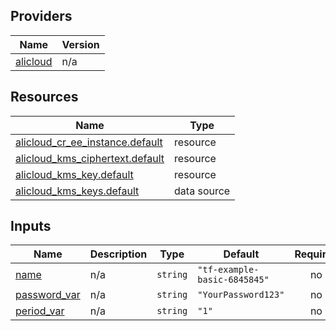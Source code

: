 <!-- BEGIN_TF_DOCS -->
## Providers

| Name | Version |
|------|---------|
| <a name="provider_alicloud"></a> [alicloud](#provider\_alicloud) | n/a |

## Resources

| Name | Type |
|------|------|
| [alicloud_cr_ee_instance.default](https://registry.terraform.io/providers/hashicorp/alicloud/latest/docs/resources/cr_ee_instance) | resource |
| [alicloud_kms_ciphertext.default](https://registry.terraform.io/providers/hashicorp/alicloud/latest/docs/resources/kms_ciphertext) | resource |
| [alicloud_kms_key.default](https://registry.terraform.io/providers/hashicorp/alicloud/latest/docs/resources/kms_key) | resource |
| [alicloud_kms_keys.default](https://registry.terraform.io/providers/hashicorp/alicloud/latest/docs/data-sources/kms_keys) | data source |

## Inputs

| Name | Description | Type | Default | Required |
|------|-------------|------|---------|:--------:|
| <a name="input_name"></a> [name](#input\_name) | n/a | `string` | `"tf-example-basic-6845845"` | no |
| <a name="input_password_var"></a> [password\_var](#input\_password\_var) | n/a | `string` | `"YourPassword123"` | no |
| <a name="input_period_var"></a> [period\_var](#input\_period\_var) | n/a | `string` | `"1"` | no |
<!-- END_TF_DOCS -->    